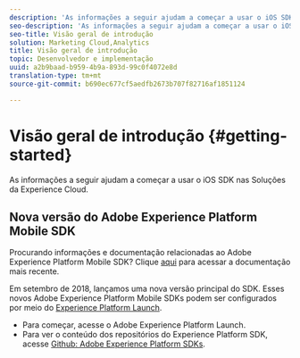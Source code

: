 ```yaml
---
description: 'As informações a seguir ajudam a começar a usar o iOS SDK nas Soluções da Experience Cloud '
seo-description: 'As informações a seguir ajudam a começar a usar o iOS SDK nas Soluções da Experience Cloud '
seo-title: Visão geral de introdução
solution: Marketing Cloud,Analytics
title: Visão geral de introdução
topic: Desenvolvedor e implementação
uuid: a2b9baad-b959-4b9a-893d-99c0f4072e8d
translation-type: tm+mt
source-git-commit: b690ec677cf5aedfb2673b707f82716af1851124

---
```



# Visão geral de introdução {#getting-started}

As informações a seguir ajudam a começar a usar o iOS SDK nas Soluções da Experience Cloud.

## Nova versão do Adobe Experience Platform Mobile SDK

Procurando informações e documentação relacionadas ao Adobe Experience Platform Mobile SDK? Clique [aqui](https://aep-sdks.gitbook.io/docs/) para acessar a documentação mais recente.

Em setembro de 2018, lançamos uma nova versão principal do SDK. Esses novos Adobe Experience Platform Mobile SDKs podem ser configurados por meio do [Experience Platform Launch](https://www.adobe.com/experience-platform/launch.html).

* Para começar, acesse o Adobe Experience Platform Launch.
* Para ver o conteúdo dos repositórios do Experience Platform SDK, acesse [Github: Adobe Experience Platform SDKs](https://github.com/Adobe-Marketing-Cloud/acp-sdks).
